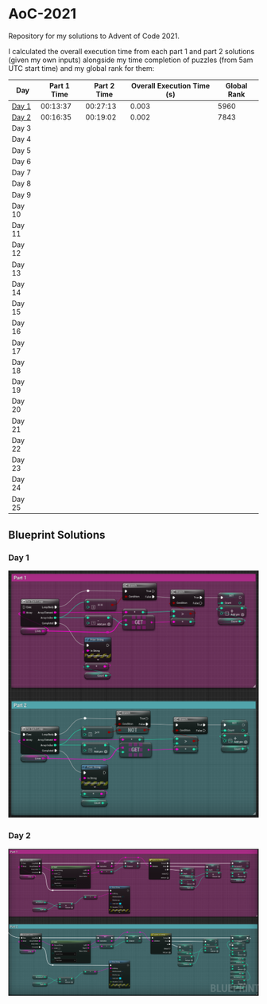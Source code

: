 # AoC-2021

Repository for my solutions to Advent of Code 2021. 

I calculated the overall execution time from each part 1 and part 2 solutions (given my own inputs) alongside my time completion of puzzles (from 5am UTC start time) and my global rank for them:

Day | Part 1 Time | Part 2 Time | Overall Execution Time (s) | Global Rank
--- | ----------- | ----------- | -------------------------- | -----------
[Day 1](https://github.com/JWaters02/AoC-2021/blob/main/Python/Day1.py) | 00:13:37 | 00:27:13 | 0.003 | 5960
[Day 2](https://github.com/JWaters02/AoC-2021/blob/main/Python/Day2.py) | 00:16:35 | 00:19:02 | 0.002 | 7843
Day 3 |  |  |  | 
Day 4 |  |  |  | 
Day 5 |  |  |  | 
Day 6 |  |  |  | 
Day 7 |  |  |  | 
Day 8 |  |  |  | 
Day 9 |  |  |  | 
Day 10 |  |  |  | 
Day 11 |  |  |  | 
Day 12 |  |  |  | 
Day 13 |  |  |  | 
Day 14 |  |  |  | 
Day 15 |  |  |  | 
Day 16 |  |  |  | 
Day 17 |  |  |  | 
Day 18 |  |  |  | 
Day 19 |  |  |  | 
Day 20 |  |  |  | 
Day 21 |  |  |  | 
Day 22 |  |  |  | 
Day 23 |  |  |  | 
Day 24 |  |  |  | 
Day 25 |  |  |  |  

## Blueprint Solutions
### Day 1
![Day 1](https://github.com/JWaters02/AoC-2021/blob/1fe0359ac5857d86f953a2cc7ce757c69566648c/BP%20Solutions/Day1.png)
### Day 2
![Day 2](https://github.com/JWaters02/AoC-2021/blob/75870dbf4b672cee0828152249e79db9554186a9/BP%20Solutions/Day2.png)